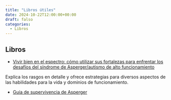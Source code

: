 ```yaml
---
title: "Libros útiles"
date: 2024-10-22T12:00:00+00:00
draft: falso
categories: 
  - Libros
---
```


## Libros

- [Vivir bien en el espectro: cómo utilizar sus fortalezas para enfrentar los desafíos del síndrome de Asperger/autismo de alto funcionamiento](https://www.goodreads.com/book/show/9245294-living-well-on-the-spectrum)

Explica los rasgos en detalle y ofrece estrategias para diversos aspectos de las habilidades para la vida y dominios de funcionamiento.

- [Guía de supervivencia de Asperger](https://www-users.cs.york.ac.uk/alistair/survival/survival.pdf)